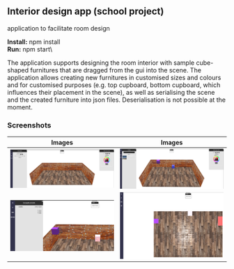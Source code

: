 ## Interior design app (school project)

application to facilitate room design

**Install:**
npm install\
**Run:**
npm start\

The application supports designing the room interior with sample cube-shaped furnitures that are dragged from the gui into the scene. The application allows creating new furnitures in customised sizes and colours and for customised purposes (e.g. top cupboard, bottom cupboard, which influences their placement in the scene), as well as serialising the scene and the created furniture into json files. Deserialisation is not possible at the moment.

### Screenshots

| Images                            | Images                            |
| --------------------------------- | --------------------------------- |
| ![AppScreenshot](assets/img1.png) | ![AppScreenshot](assets/img2.png) |
| ![AppScreenshot](assets/img3.png) | ![AppScreenshot](assets/img4.png) |
